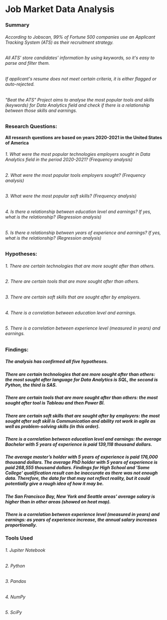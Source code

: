 # Job Market Data Analysis

### Summary

###### According to Jobscan, 99% of Fortune 500 companies use an Applicant Tracking System (ATS) as their recruitment strategy.
###### All ATS' store candidates' information by using keywords, so it's easy to parse and filter them.
###### If applicant's resume does not meet certain criteria, it is either flagged or auto-rejected.
###### "Beat the ATS" Project aims to analyse the most popular tools and skills (keywords) for Data Analytics field and check if there is a relationship between those skills and earnings.


### Research Questions:
<b>All research questions are based on years 2020-2021 in the United States of America</b>


###### 1. What were the most popular technologies employers sought in Data Analytics field in the period 2020-2021? (Frequency analysis)
###### 2. What were the most popular tools employers sought? (Frequency analysis)
###### 3. What were the most popular soft skills? (Frequency analysis)
###### 4. Is there a relationship between education level and earnings? If yes, what is the relationship? (Regression analysis)
###### 5. Is there a relationship between years of experience and earnings? If yes, what is the relationship? (Regression analysis)


### Hypotheses:
###### 1. There are certain technologies that are more sought after than others.
###### 2. There are certain tools that are more sought after than others.
###### 3. There are certain soft skills that are sought after by employers.
###### 4. There is a correlation between education level and earnings.
###### 5. There is a correlation between experience level (measured in years) and earnings.


### Findings:
##### The analysis has confirmed all five hypotheses.
##### There are certain technologies that are more sought after than others: the most sought after language for Data Analytics is SQL, the second is Python, the third is SAS.
##### There are certain tools that are more sought after than others: the most sought after tool is Tableau and then Power BI.
##### There are certain soft skills that are sought after by employers: the most sought after soft skill is Communication and ability rot work in agile as well as problem-solving skills (in this order).
##### There is a correlation between education level and earnings: the average Bachelor with 5 years of experience is paid 139,118 thousand dollars.
#####  The average master’s holder with 5 years of experience is paid 176,000 thousand dollars. The average PhD holder with 5 years of experience is paid 268,555 thousand dollars. Findings for  High School and 'Some College' qualification result can be inaccurate as there was not enough data. Therefore, the data for that may not reflect reality, but it could potentially give a rough idea of how it may be.
##### The San Francisco Bay, New York and Seattle areas' average salary is higher than in other areas (showed on heat map).
##### There is a correlation between experience level (measured in years) and earnings: as years of experience increase, the annual salary increases proportionally.


### Tools Used
###### 1. Jupiter Notebook
###### 2. Python
###### 3. Pandas
###### 4. NumPy
###### 5. SciPy

